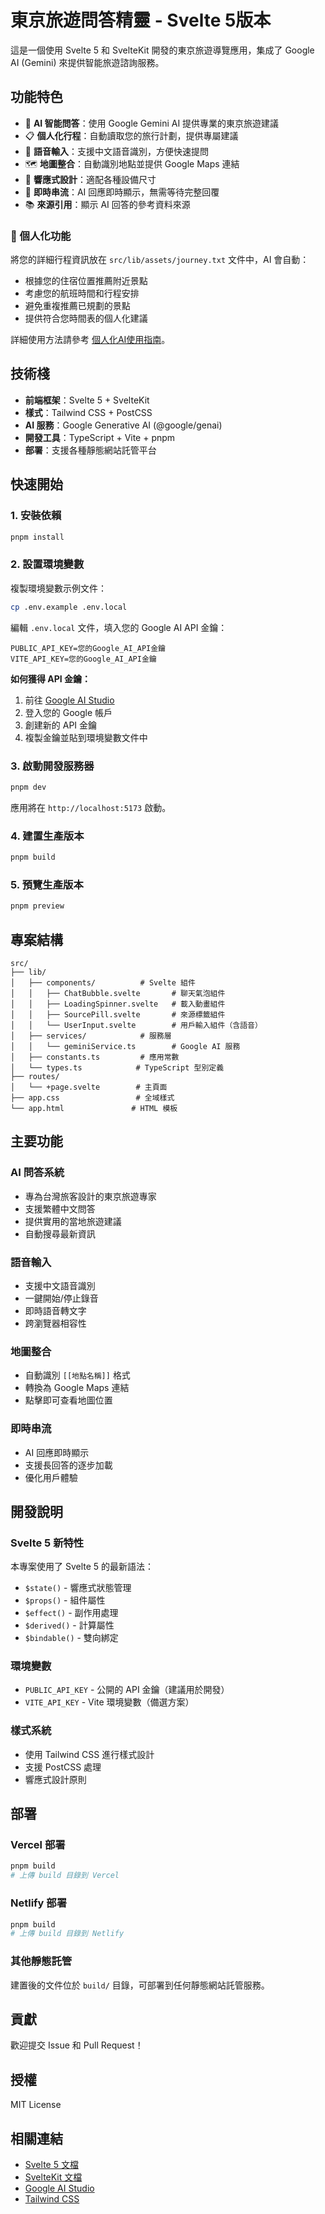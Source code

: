 # 東京旅遊問答精靈 - Svelte 5版本

這是一個使用 Svelte 5 和 SvelteKit 開發的東京旅遊導覽應用，集成了 Google AI (Gemini) 來提供智能旅遊諮詢服務。

## 功能特色

- 🤖 **AI 智能問答**：使用 Google Gemini AI 提供專業的東京旅遊建議
- 📋 **個人化行程**：自動讀取您的旅行計劃，提供專屬建議
- 🎤 **語音輸入**：支援中文語音識別，方便快速提問
- 🗺️ **地圖整合**：自動識別地點並提供 Google Maps 連結
- 📱 **響應式設計**：適配各種設備尺寸
- 🔄 **即時串流**：AI 回應即時顯示，無需等待完整回覆
- 📚 **來源引用**：顯示 AI 回答的參考資料來源

### 🌟 個人化功能

將您的詳細行程資訊放在 `src/lib/assets/journey.txt` 文件中，AI 會自動：

- 根據您的住宿位置推薦附近景點
- 考慮您的航班時間和行程安排
- 避免重複推薦已規劃的景點
- 提供符合您時間表的個人化建議

詳細使用方法請參考 [個人化AI使用指南](./PERSONALIZED_AI_GUIDE.md)。

## 技術棧

- **前端框架**：Svelte 5 + SvelteKit
- **樣式**：Tailwind CSS + PostCSS
- **AI 服務**：Google Generative AI (@google/genai)
- **開發工具**：TypeScript + Vite + pnpm
- **部署**：支援各種靜態網站託管平台

## 快速開始

### 1. 安裝依賴

```bash
pnpm install
```

### 2. 設置環境變數

複製環境變數示例文件：

```bash
cp .env.example .env.local
```

編輯 `.env.local` 文件，填入您的 Google AI API 金鑰：

```env
PUBLIC_API_KEY=您的Google_AI_API金鑰
VITE_API_KEY=您的Google_AI_API金鑰
```

**如何獲得 API 金鑰：**

1. 前往 [Google AI Studio](https://makersuite.google.com/app/apikey)
2. 登入您的 Google 帳戶
3. 創建新的 API 金鑰
4. 複製金鑰並貼到環境變數文件中

### 3. 啟動開發服務器

```bash
pnpm dev
```

應用將在 `http://localhost:5173` 啟動。

### 4. 建置生產版本

```bash
pnpm build
```

### 5. 預覽生產版本

```bash
pnpm preview
```

## 專案結構

```
src/
├── lib/
│   ├── components/          # Svelte 組件
│   │   ├── ChatBubble.svelte       # 聊天氣泡組件
│   │   ├── LoadingSpinner.svelte   # 載入動畫組件
│   │   ├── SourcePill.svelte       # 來源標籤組件
│   │   └── UserInput.svelte        # 用戶輸入組件（含語音）
│   ├── services/            # 服務層
│   │   └── geminiService.ts        # Google AI 服務
│   ├── constants.ts         # 應用常數
│   └── types.ts            # TypeScript 型別定義
├── routes/
│   └── +page.svelte        # 主頁面
├── app.css                 # 全域樣式
└── app.html               # HTML 模板
```

## 主要功能

### AI 問答系統

- 專為台灣旅客設計的東京旅遊專家
- 支援繁體中文問答
- 提供實用的當地旅遊建議
- 自動搜尋最新資訊

### 語音輸入

- 支援中文語音識別
- 一鍵開始/停止錄音
- 即時語音轉文字
- 跨瀏覽器相容性

### 地圖整合

- 自動識別 `[[地點名稱]]` 格式
- 轉換為 Google Maps 連結
- 點擊即可查看地圖位置

### 即時串流

- AI 回應即時顯示
- 支援長回答的逐步加載
- 優化用戶體驗

## 開發說明

### Svelte 5 新特性

本專案使用了 Svelte 5 的最新語法：

- `$state()` - 響應式狀態管理
- `$props()` - 組件屬性
- `$effect()` - 副作用處理
- `$derived()` - 計算屬性
- `$bindable()` - 雙向綁定

### 環境變數

- `PUBLIC_API_KEY` - 公開的 API 金鑰（建議用於開發）
- `VITE_API_KEY` - Vite 環境變數（備選方案）

### 樣式系統

- 使用 Tailwind CSS 進行樣式設計
- 支援 PostCSS 處理
- 響應式設計原則

## 部署

### Vercel 部署

```bash
pnpm build
# 上傳 build 目錄到 Vercel
```

### Netlify 部署

```bash
pnpm build
# 上傳 build 目錄到 Netlify
```

### 其他靜態託管

建置後的文件位於 `build/` 目錄，可部署到任何靜態網站託管服務。

## 貢獻

歡迎提交 Issue 和 Pull Request！

## 授權

MIT License

## 相關連結

- [Svelte 5 文檔](https://svelte.dev/docs/svelte/introduction)
- [SvelteKit 文檔](https://svelte.dev/docs/kit)
- [Google AI Studio](https://makersuite.google.com/)
- [Tailwind CSS](https://tailwindcss.com/)
